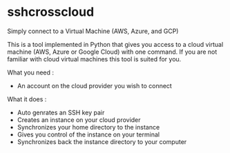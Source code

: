 # sshcrosscloud

Simply connect to a Virtual Machine (AWS, Azure, and GCP)

This is a tool implemented in Python that gives you access to a cloud virtual machine (AWS, Azure or Google Cloud) with one command. 
If you are not familiar with cloud virtual machines this tool is suited for you.

What you need :
- An account on the cloud provider you wish to connect

What it does :
 - Auto genrates an SSH key pair
 - Creates an instance on your cloud provider
 - Synchronizes your home directory to the instance
 - Gives you control of the instance on your terminal
 - Synchronizes back the instance directory to your computer

